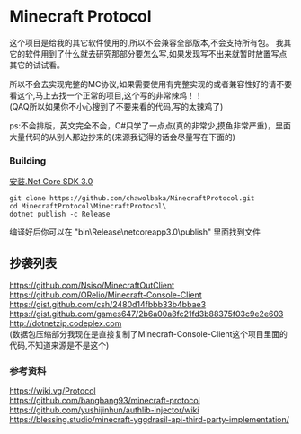 # Minecraft Protocol
这个项目是给我的其它软件使用的,所以不会兼容全部版本,不会支持所有包。
我其它的软件用到了什么就去研究那部分要怎么写,如果发现写不出来就暂时放置写点其它的试试看。  
  
所以不会去实现完整的MC协议,如果需要使用有完整实现的或者兼容性好的请不要看这个,马上去找一个正常的项目,这个写的非常辣鸡！！  
(QAQ所以如果你不小心搜到了不要来看的代码,写的太辣鸡了)  
  
ps:不会排版，英文完全不会，C#只学了一点点(真的非常少,摸鱼非常严重)，里面大量代码的从别人那边抄来的(来源我记得的话会尽量写在下面的)

### Building
[安装.Net Core SDK 3.0](https://dotnet.microsoft.com/download/dotnet-core/3.0 "安装.Net Core SDK 3.0")

    git clone https://github.com/chawolbaka/MinecraftProtocol.git
    cd MinecraftProtocol\MinecraftProtocol\
    dotnet publish -c Release
编译好后你可以在 "bin\Release\netcoreapp3.0\publish" 里面找到文件

## 抄袭列表
https://github.com/Nsiso/MinecraftOutClient  
https://github.com/ORelio/Minecraft-Console-Client  
https://gist.github.com/csh/2480d14fbbb33b4bbae3  
https://gist.github.com/games647/2b6a00a8fc21fd3b88375f03c9e2e603  
http://dotnetzip.codeplex.com  
(数据包压缩部分我现在是直接复制了Minecraft-Console-Client这个项目里面的代码,不知道来源是不是这个)  
### 参考资料
https://wiki.vg/Protocol  
https://github.com/bangbang93/minecraft-protocol  
https://github.com/yushijinhun/authlib-injector/wiki  
https://blessing.studio/minecraft-yggdrasil-api-third-party-implementation/  

